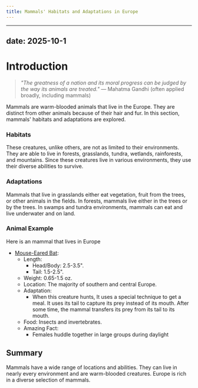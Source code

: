 ```yaml
---
title: Mammals' Habitats and Adaptations in Europe
---
```

---
date: 2025-10-1
---
# Introduction

>_"The greatness of a nation and its moral progress can be judged by the way its animals are treated."_
>— Mahatma Gandhi (often applied broadly, including mammals)

Mammals are warm-blooded animals that live in the Europe. They are distinct from other animals because of their hair and fur. In this section, mammals' habitats and adaptations are explored.
### Habitats

These creatures, unlike others, are not as limited to their environments. They are able to live in forests, grasslands, tundra, wetlands, rainforests, and mountains. Since these creatures live in various environments, they use their diverse abilities to survive.
### Adaptations

Mammals that live in grasslands either eat vegetation, fruit from the trees, or other animals in the fields. In forests, mammals live either in the trees or by the trees. In swamps and tundra environments, mammals can eat and live underwater and on land. 
### Animal Example

Here is an mammal that lives in Europe

- [Mouse-Eared Bat](https://th.bing.com/th/id/R.058f6c3b8a31bc98470ced3a02879c98?rik=LXtUm%2bnQCOzn1Q&riu=http%3a%2f%2fwww.naturephoto-cz.com%2fphotos%2fandera%2flarge-mouse-eared-bat-xxx2019.jpg&ehk=A5iKF3lxDNxiGAxhU%2foad9k5Y6%2fZ3g%2fP76jtNcnZqNc%3d&risl=&pid=ImgRaw&r=0):
	- Length:
		- Head/Body: 2.5-3.5".
		- Tail: 1.5-2.5".
	- Weight: 0.65-1.5 oz.
	- Location: The majority of southern and central Europe.
	- Adaptation:
		- When this creature hunts, It uses a special technique to get a meal. It uses its tail to capture its prey instead of its mouth. After some time, the mammal transfers its prey from its tail to its mouth.
	- Food: Insects and invertebrates.
	- Amazing Fact: 
		- Females huddle together in large groups during daylight
## Summary

Mammals have a wide range of locations and abilities. They can live in nearly every environment and are warm-blooded creatures. Europe is rich in a diverse selection of mammals.